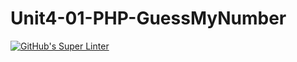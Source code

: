# Unit4-01-PHP-GuessMyNumber
[![GitHub's Super Linter](https://github.com/ICS2O-Programming-VanN/Unit4-01-PHP-GuessMyNumber/workflows/GitHub's%20Super%20Linter/badge.svg)](https://github.com/ICS2O-Programming-VanN/Unit4-01-PHP-GuessMyNumber/actions)
